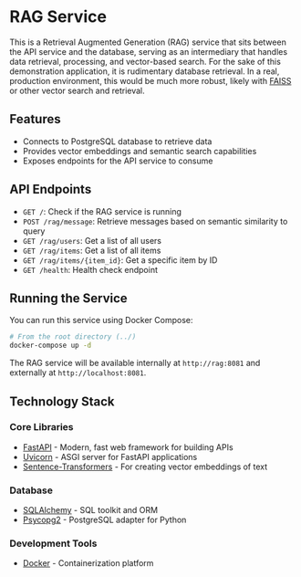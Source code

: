 # RAG Service

This is a Retrieval Augmented Generation (RAG) service that sits between the API service and the database, serving as an intermediary that handles data retrieval, processing, and vector-based search.
For the sake of this demonstration application, it is rudimentary database retrieval.
In a real, production environment, this would be much more robust, likely with [FAISS](https://github.com/facebookresearch/faiss) or other vector search and retrieval.

## Features

- Connects to PostgreSQL database to retrieve data
- Provides vector embeddings and semantic search capabilities
- Exposes endpoints for the API service to consume

## API Endpoints

- `GET /`: Check if the RAG service is running
- `POST /rag/message`: Retrieve messages based on semantic similarity to query
- `GET /rag/users`: Get a list of all users
- `GET /rag/items`: Get a list of all items
- `GET /rag/items/{item_id}`: Get a specific item by ID
- `GET /health`: Health check endpoint

## Running the Service

You can run this service using Docker Compose:

```bash
# From the root directory (../)
docker-compose up -d
```

The RAG service will be available internally at `http://rag:8081` and externally at `http://localhost:8081`.

## Technology Stack

### Core Libraries
- [FastAPI](https://fastapi.tiangolo.com/) - Modern, fast web framework for building APIs
- [Uvicorn](https://www.uvicorn.org/) - ASGI server for FastAPI applications
- [Sentence-Transformers](https://www.sbert.net/) - For creating vector embeddings of text

### Database
- [SQLAlchemy](https://docs.sqlalchemy.org/) - SQL toolkit and ORM
- [Psycopg2](https://www.psycopg.org/docs/) - PostgreSQL adapter for Python

### Development Tools
- [Docker](https://docs.docker.com/) - Containerization platform
